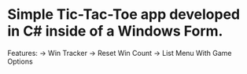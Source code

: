 # Simple Tic-Tac-Toe app developed in C# inside of a Windows Form.

Features:
  -> Win Tracker
  -> Reset Win Count
  -> List Menu With Game Options

